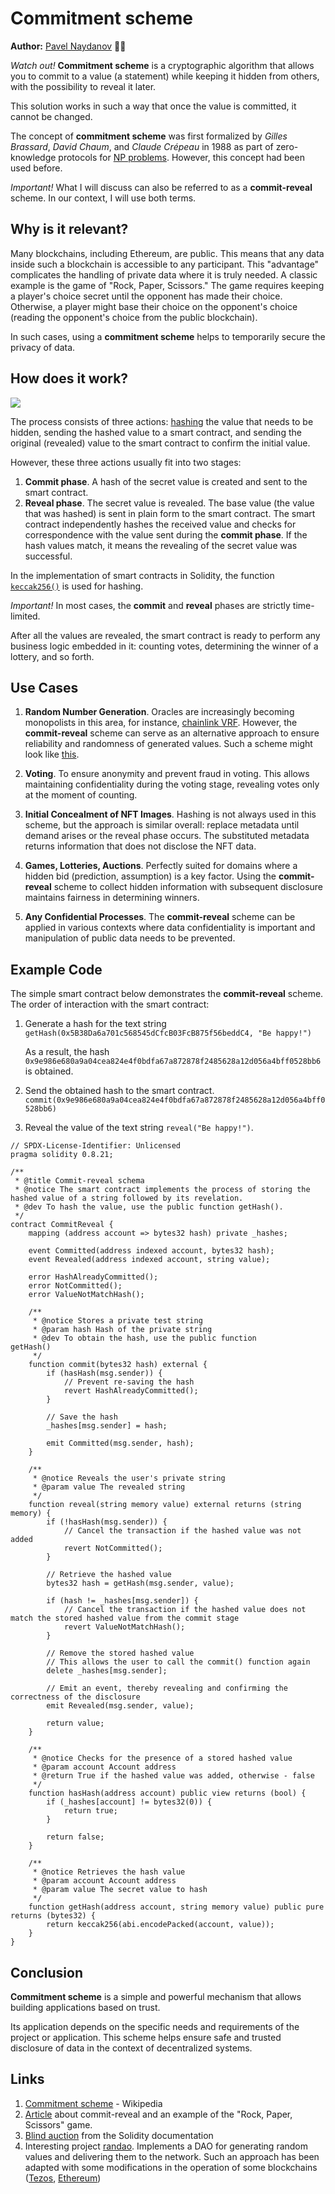 # Commitment scheme

**Author:** [Pavel Naydanov](https://github.com/PavelNaydanov) 🕵️‍♂️

_Watch out!_ **Commitment scheme** is a cryptographic algorithm that allows you to commit to a value (a statement) while keeping it hidden from others, with the possibility to reveal it later.

This solution works in such a way that once the value is committed, it cannot be changed.

The concept of **commitment scheme** was first formalized by *Gilles Brassard*, *David Chaum*, and *Claude Crépeau* in 1988 as part of zero-knowledge protocols for [NP problems](https://en.wikipedia.org/wiki/NP_(complexity)). However, this concept had been used before.

_Important!_ What I will discuss can also be referred to as a **commit-reveal** scheme. In our context, I will use both terms.

## Why is it relevant?

Many blockchains, including Ethereum, are public. This means that any data inside such a blockchain is accessible to any participant. This "advantage" complicates the handling of private data where it is truly needed. A classic example is the game of "Rock, Paper, Scissors." The game requires keeping a player's choice secret until the opponent has made their choice. Otherwise, a player might base their choice on the opponent's choice (reading the opponent's choice from the public blockchain).

In such cases, using a **commitment scheme** helps to temporarily secure the privacy of data.

## How does it work?

![](./images/commit-reveal-schema.png)

The process consists of three actions: [hashing](https://en.wikipedia.org/wiki/Hash_function) the value that needs to be hidden, sending the hashed value to a smart contract, and sending the original (revealed) value to the smart contract to confirm the initial value.

However, these three actions usually fit into two stages:
1. **Commit phase**. A hash of the secret value is created and sent to the smart contract.
2. **Reveal phase**. The secret value is revealed. The base value (the value that was hashed) is sent in plain form to the smart contract. The smart contract independently hashes the received value and checks for correspondence with the value sent during the **commit phase**. If the hash values match, it means the revealing of the secret value was successful.

In the implementation of smart contracts in Solidity, the function [`keccak256()`](https://docs.soliditylang.org/en/latest/units-and-global-variables.html#mathematical-and-cryptographic-functions) is used for hashing.

_Important!_ In most cases, the **commit** and **reveal** phases are strictly time-limited.

After all the values are revealed, the smart contract is ready to perform any business logic embedded in it: counting votes, determining the winner of a lottery, and so forth.


## Use Cases

1. **Random Number Generation**. Oracles are increasingly becoming monopolists in this area, for instance, [chainlink VRF](https://dev.chain.link/products/vrf). However, the **commit-reveal** scheme can serve as an alternative approach to ensure reliability and randomness of generated values. Such a scheme might look like [this](https://github.com/randao/randao/blob/master/contracts/Randao.sol).

2. **Voting**. To ensure anonymity and prevent fraud in voting. This allows maintaining confidentiality during the voting stage, revealing votes only at the moment of counting.

3. **Initial Concealment of NFT Images**. Hashing is not always used in this scheme, but the approach is similar overall: replace metadata until demand arises or the reveal phase occurs. The substituted metadata returns information that does not disclose the NFT data.

4. **Games, Lotteries, Auctions**. Perfectly suited for domains where a hidden bid (prediction, assumption) is a key factor. Using the **commit-reveal** scheme to collect hidden information with subsequent disclosure maintains fairness in determining winners.

5. **Any Confidential Processes**. The **commit-reveal** scheme can be applied in various contexts where data confidentiality is important and manipulation of public data needs to be prevented.

## Example Code

The simple smart contract below demonstrates the **commit-reveal** scheme. The order of interaction with the smart contract:

1. Generate a hash for the text string `getHash(0x5B38Da6a701c568545dCfcB03FcB875f56beddC4, "Be happy!")`

    As a result, the hash `0x9e986e680a9a04cea824e4f0bdfa67a872878f2485628a12d056a4bff0528bb6` is obtained.
2. Send the obtained hash to the smart contract.
    `commit(0x9e986e680a9a04cea824e4f0bdfa67a872878f2485628a12d056a4bff0528bb6)`
3. Reveal the value of the text string `reveal("Be happy!")`.

```solidity
// SPDX-License-Identifier: Unlicensed
pragma solidity 0.8.21;

/**
 * @title Commit-reveal schema
 * @notice The smart contract implements the process of storing the hashed value of a string followed by its revelation.
 * @dev To hash the value, use the public function getHash().
 */
contract CommitReveal {
    mapping (address account => bytes32 hash) private _hashes;

    event Committed(address indexed account, bytes32 hash);
    event Revealed(address indexed account, string value);

    error HashAlreadyCommitted();
    error NotCommitted();
    error ValueNotMatchHash();

    /**
     * @notice Stores a private test string
     * @param hash Hash of the private string
     * @dev To obtain the hash, use the public function 
getHash()
     */
    function commit(bytes32 hash) external {
        if (hasHash(msg.sender)) {
            // Prevent re-saving the hash
            revert HashAlreadyCommitted();
        }

        // Save the hash
        _hashes[msg.sender] = hash;

        emit Committed(msg.sender, hash);
    }

    /**
     * @notice Reveals the user's private string
     * @param value The revealed string
     */
    function reveal(string memory value) external returns (string memory) {
        if (!hasHash(msg.sender)) {
            // Cancel the transaction if the hashed value was not added
            revert NotCommitted();
        }

        // Retrieve the hashed value
        bytes32 hash = getHash(msg.sender, value);

        if (hash != _hashes[msg.sender]) {
            // Cancel the transaction if the hashed value does not match the stored hashed value from the commit stage
            revert ValueNotMatchHash();
        }

        // Remove the stored hashed value
        // This allows the user to call the commit() function again
        delete _hashes[msg.sender];

        // Emit an event, thereby revealing and confirming the correctness of the disclosure
        emit Revealed(msg.sender, value);

        return value;
    }

    /**
     * @notice Checks for the presence of a stored hashed value
     * @param account Account address
     * @return True if the hashed value was added, otherwise - false
     */
    function hasHash(address account) public view returns (bool) {
        if (_hashes[account] != bytes32(0)) {
            return true;
        }

        return false;
    }

    /**
     * @notice Retrieves the hash value
     * @param account Account address
     * @param value The secret value to hash
     */
    function getHash(address account, string memory value) public pure returns (bytes32) {
        return keccak256(abi.encodePacked(account, value));
    }
}
```

## Conclusion

**Commitment scheme** is a simple and powerful mechanism that allows building applications based on trust.

Its application depends on the specific needs and requirements of the project or application. This scheme helps ensure safe and trusted disclosure of data in the context of decentralized systems.

## Links

1. [Commitment scheme](https://en.wikipedia.org/wiki/Commitment_scheme) - Wikipedia
2. [Article](https://medium.com/@0xkaden/exploring-commit-reveal-schemes-on-ethereum-c4ff5a777db8) about commit-reveal and an example of the "Rock, Paper, Scissors" game.
3. [Blind auction](https://docs.soliditylang.org/en/v0.8.23/solidity-by-example.html#id2) from the Solidity documentation
4. Interesting project [randao](https://github.com/randao/randao/tree/master). Implements a DAO for generating random values and delivering them to the network. Such an approach has been adapted with some modifications in the operation of some blockchains ([Tezos](https://tezos.gitlab.io/active/randomness_generation.html#randao), [Ethereum](https://ethereum.org/en/developers/docs/consensus-mechanisms/pos/faqs#how-are-validators-selected))
